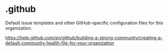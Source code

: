# .github

Default issue templates and other GitHub-specific configuration files for this organization.

https://help.github.com/en/github/building-a-strong-community/creating-a-default-community-health-file-for-your-organization

